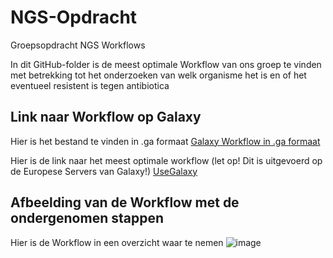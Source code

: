 # NGS-Opdracht
Groepsopdracht NGS Workflows

In dit GitHub-folder is de meest optimale Workflow van ons groep te vinden met betrekking tot het onderzoeken van welk organisme het is en of het eventueel resistent is tegen antibiotica

## Link naar Workflow op Galaxy 

Hier is het bestand te vinden in .ga formaat
[Galaxy Workflow in .ga formaat](https://github.com/Okan-F/NGS-Opdracht/blob/main/Galaxy-Workflow-NGS_Workflow.ga)

Hier is de link naar het meest optimale workflow (let op! Dit is uitgevoerd op de Europese Servers van Galaxy!)
[UseGalaxy](https://usegalaxy.eu/u/okan/w/ngs-workflow-1)

## Afbeelding van de Workflow met de ondergenomen stappen
Hier is de Workflow in een overzicht waar te nemen
![image](https://user-images.githubusercontent.com/101555249/161255194-b3933310-774b-4051-98bd-47312061aa04.png)
